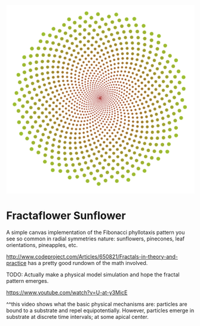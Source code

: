 ![fractaflower](/fractaflower.png)

# Fractaflower Sunflower

A simple canvas implementation of the Fibonacci phyllotaxis pattern you
see so common in radial symmetries nature:  sunflowers, pinecones, leaf orientations,
pineapples, etc.

http://www.codeproject.com/Articles/650821/Fractals-in-theory-and-practice has a pretty good rundown of the math involved.

TODO: Actually make a physical model simulation and hope the fractal
pattern emerges.

https://www.youtube.com/watch?v=U-at-y3MicE

^^this video shows what the basic physical mechanisms are:  particles
are bound to a substrate and repel equipotentially.  However, particles
emerge in substrate at discrete time intervals; at some apical center.

